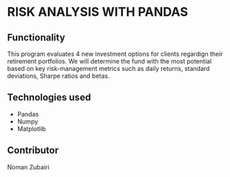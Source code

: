 # RISK ANALYSIS WITH PANDAS

## Functionality
This program evaluates 4 new investment options for clients regardign their retirement portfolios. We will determine the fund with the most potential based on key risk-management metrics such as daily returns, standard deviations, Sharpe ratios and betas.

## Technologies used
- Pandas
- Numpy
- Matplotlib

## Contributor
Noman Zubairi
